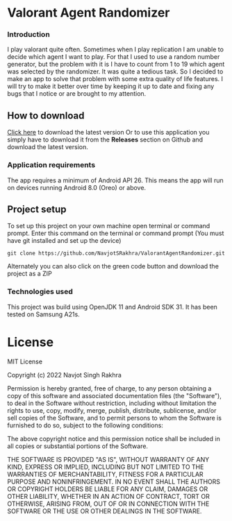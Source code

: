 # Valorant Agent Randomizer
### Introduction
I play valorant quite often. Sometimes when I play replication I am unable to 
decide which agent I want to play. For that I used to use a random number generator,
but the problem with it is I have to count from 1 to 19 which agent was selected
by the randomizer. It was quite a tedious task. So I decided to make an app to
solve that problem with some extra quality of life features. I will try to make
it better over time by keeping it up to date and fixing any bugs that I notice
 or are brought to my attention.
## How to download
[Click here](https://github.com/NavjotSRakhra/ValorantAgentRandomizer/releases/download/v1.1.5/Valorant.Agent.Randomizer.v1.1.5.apk) to download the latest version Or to use this application you simply have to download it from the **Releases** section
on Github and download the latest version.
### Application requirements
The app requires a minimum of Android API 26. This means the app will run on 
devices running Android 8.0 (Oreo) or above.
## Project setup
To set up this project on your own machine open terminal or command prompt. Enter
this command on the terminal or command prompt (You must have git installed and 
set up the device)

``git clone https://github.com/NavjotSRakhra/ValorantAgentRandomizer.git``

Alternately you can also click on the green code button and download the project
as a ZIP

### Technologies used
This project was build using OpenJDK 11 and Android SDK 31. It has been tested on Samsung A21s.

# License
MIT License

Copyright (c) 2022 Navjot Singh Rakhra

Permission is hereby granted, free of charge, to any person obtaining a copy
of this software and associated documentation files (the "Software"), to deal
in the Software without restriction, including without limitation the rights
to use, copy, modify, merge, publish, distribute, sublicense, and/or sell
copies of the Software, and to permit persons to whom the Software is
furnished to do so, subject to the following conditions:

The above copyright notice and this permission notice shall be included in all
copies or substantial portions of the Software.

THE SOFTWARE IS PROVIDED "AS IS", WITHOUT WARRANTY OF ANY KIND, EXPRESS OR
IMPLIED, INCLUDING BUT NOT LIMITED TO THE WARRANTIES OF MERCHANTABILITY,
FITNESS FOR A PARTICULAR PURPOSE AND NONINFRINGEMENT. IN NO EVENT SHALL THE
AUTHORS OR COPYRIGHT HOLDERS BE LIABLE FOR ANY CLAIM, DAMAGES OR OTHER
LIABILITY, WHETHER IN AN ACTION OF CONTRACT, TORT OR OTHERWISE, ARISING FROM,
OUT OF OR IN CONNECTION WITH THE SOFTWARE OR THE USE OR OTHER DEALINGS IN THE
SOFTWARE.